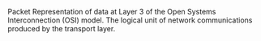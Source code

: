 Packet
Representation of data at Layer 3 of the Open Systems Interconnection (OSI) model.
The logical unit of network communications produced by the transport layer.

